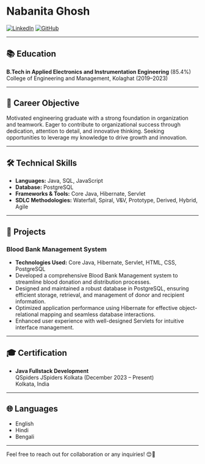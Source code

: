 # Nabanita Ghosh

[![LinkedIn](https://img.shields.io/badge/-LinkedIn-blue?style=flat-square&logo=linkedin)](https://linkedin.com/in/nabanita-ghosh)
[![GitHub](https://img.shields.io/badge/-GitHub-black?style=flat-square&logo=github)](https://github.com/nabanitaghosh8)

---

## 📚 Education

**B.Tech in Applied Electronics and Instrumentation Engineering** (85.4%)  
College of Engineering and Management, Kolaghat (2019–2023)   

---

## 🎯 Career Objective

Motivated engineering graduate with a strong foundation in organization and teamwork. Eager to contribute to organizational success through dedication, attention to detail, and innovative thinking. Seeking opportunities to leverage my knowledge to drive growth and innovation.

---

## 🛠 Technical Skills

- **Languages:** Java, SQL, JavaScript
- **Database:** PostgreSQL
- **Frameworks & Tools:** Core Java, Hibernate, Servlet
- **SDLC Methodologies:** Waterfall, Spiral, V&V, Prototype, Derived, Hybrid, Agile

---

## 💼 Projects

### Blood Bank Management System
- **Technologies Used:** Core Java, Hibernate, Servlet, HTML, CSS, PostgreSQL
- Developed a comprehensive Blood Bank Management system to streamline blood donation and distribution processes.
- Designed and maintained a robust database in PostgreSQL, ensuring efficient storage, retrieval, and management of donor and recipient information.
- Optimized application performance using Hibernate for effective object-relational mapping and seamless database interactions.
- Enhanced user experience with well-designed Servlets for intuitive interface management.

---

## 🎓 Certification

- **Java Fullstack Development**  
  QSpiders JSpiders Kolkata (December 2023 – Present)  
  Kolkata, India  

---

## 🌐 Languages

- English
- Hindi
- Bengali

---

Feel free to reach out for collaboration or any inquiries! 😊🚀
